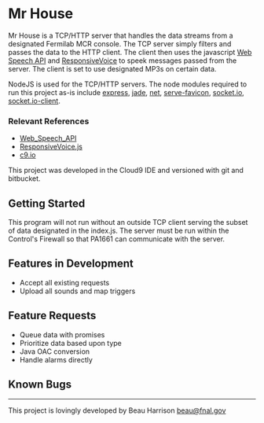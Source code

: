 Mr House
=======
Mr House is a TCP/HTTP server that handles the data streams from a designated
Fermilab MCR console. The TCP server simply filters and passes the data to
the HTTP client. The client then uses the javascript [Web Speech API][1] and
[ResponsiveVoice][2] to speek messages passed from the server. The client is
set to use designated MP3s on certain data.

NodeJS is used for the TCP/HTTP servers. The node modules required to run this
project as-is include [express][3], [jade][4], [net][5], [serve-favicon][6],
[socket.io][7], [socket.io-client][8].

### Relevant References
* [Web_Speech_API][1]
* [ResponsiveVoice.js][2]
* [c9.io][9]

This project was developed in the Cloud9 IDE and versioned with git and bitbucket.

Getting Started
------
This program will not run without an outside TCP client serving the subset of
data designated in the index.js. The server must be run within the Control's
Firewall so that PA1661 can communicate with the server.

Features in Development
------
* Accept all existing requests
* Upload all sounds and map triggers

Feature Requests
------
* Queue data with promises
* Prioritize data based upon type
* Java OAC conversion
* Handle alarms directly

Known Bugs
------

______
This project is lovingly developed by Beau Harrison <beau@fnal.gov>

[1]: https://developer.mozilla.org/en-US/docs/Web/API/Web_Speech_API
[2]: http://responsivevoice.org
[3]: https://www.npmjs.com/package/express
[4]: https://www.npmjs.com/package/jade
[5]: https://nodejs.org/api/net.html
[6]: https://www.npmjs.com/package/serve-favicon
[7]: https://www.npmjs.com/package/socket.io
[8]: https://www.npmjs.com/package/socket.io-client
[9]: http://c9.io